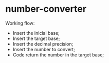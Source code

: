 # number-converter

Working flow:
 - Insert the inicial base;
 - Insert the target base;
 - Insert the decimal precision;
 - Insert the number to convert;
 - Code return the number in the target base;
